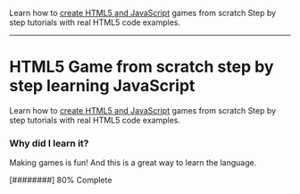 Learn how to <a href="https://www.udemy.com/course/understand-javascript/">create HTML5 and JavaScript</a> games from scratch Step by step tutorials with real HTML5 code examples.

---

# HTML5 Game from scratch step by step learning JavaScript

Learn how to <a href="https://www.udemy.com/course/understand-javascript/">create HTML5 and JavaScript</a> games from scratch Step by step tutorials with real HTML5 code examples.

### Why did I learn it?

Making games is fun! And this is a great way to learn the language.

[########] 80% Complete
